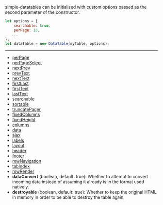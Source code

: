 simple-datatables can be initialised with custom options passed as the second parameter of the constructor.

```javascript
let options = {
    searchable: true,
    perPage: 10,
   ...
};
let dataTable = new DataTable(myTable, options);
```

---

* [perPage](perPage)
* [perPageSelect](perPageSelect)
* [nextPrev](nextPrev)
* [prevText](prevText)
* [nextText](nextText)
* [firstLast](firstLast)
* [firstText](firstText)
* [lastText](lastText)
* [searchable](searchable)
* [sortable](sortable)
* [truncatePager](truncatePager)
* [fixedColumns](fixedColumns)
* [fixedHeight](fixedHeight)
* [columns](columns)
* [data](data)
* [ajax](ajax)
* [labels](labels)
* [layout](layout)
* [header](header)
* [footer](footer)
* [rowNavigation](rowNavigation)
* [tabIndex](tabIndex)
* [rowRender](rowRender)
* **dataConvert** (boolean, default: true): Whether to attempt to convert incoming data instead of assuming it already is in the format used natively.
* **destroyable** (boolean, default: true): Whether to keep the original HTML in memory in order to be able to destroy the table again,
